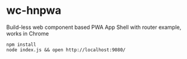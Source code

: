 # wc-hnpwa

Build-less web component based PWA App Shell with router example, works in Chrome

```
npm install
node index.js && open http://localhost:9080/
```